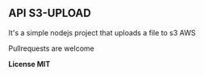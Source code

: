 <h2>API S3-UPLOAD</h2>

It's a simple nodejs project that uploads a file to s3 AWS

Pullrequests are welcome


<b>License MIT</b>